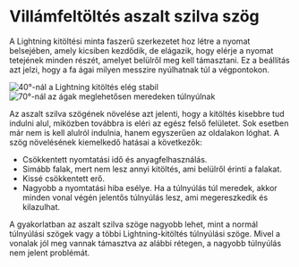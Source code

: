 # Villámfeltöltés aszalt szilva szög

A Lightning kitöltési minta faszerű szerkezetet hoz létre a nyomat belsejében, amely kicsiben kezdődik, de elágazik, hogy elérje a nyomat tetejének minden részét, amelyet belülről meg kell támasztani. Ez a beállítás azt jelzi, hogy a fa ágai milyen messzire nyúlhatnak túl a végpontokon.

<!--screenshot {
"image_path": "lightning_infill_prune_angle_40.png",
"models": [{"script": "half_sphere.scad"}],
"camera_position": [112, 15, 9],
"settings": {
    "infill_pattern": "lightning",
    "wall_line_count": 0,
    "top_layers": 0,
    "lightning_infill_support_angle": 40,
    "lightning_infill_prune_angle": 40
},
"colours": 32
}-->

<!--screenshot {
"image_path": "lightning_infill_prune_angle_70.png",
"models": [{"script": "half_sphere.scad"}],
"camera_position": [112, 15, 9],
"settings": {
    "infill_pattern": "lightning",
    "wall_line_count": 0,
    "top_layers": 0,
    "lightning_infill_support_angle": 40,
    "lightning_infill_prune_angle": 70
},
"colours": 32
}-->

![40°-nál a Lightning kitöltés elég stabil](../images/lightning_infill_prune_angle_40.png)![70°-nál az ágak meglehetősen meredeken túlnyúlnak](../images/lightning_infill_prune_angle_70.png)

Az aszalt szilva szögének növelése azt jelenti, hogy a kitöltés kisebbre tud indulni alul, miközben továbbra is eléri az egész felső felületet. Sok esetben már nem is kell alulról indulnia, hanem egyszerűen az oldalakon lóghat. A szög növelésének kiemelkedő hatásai a következők:

- Csökkentett nyomtatási idő és anyagfelhasználás.
- Simább falak, mert nem lesz annyi kitöltés, ami belülről érinti a falakat.
- Kissé csökkentett erő.
- Nagyobb a nyomtatási hiba esélye. Ha a túlnyúlás túl meredek, akkor minden vonal végén jelentős túlnyúlás lesz, ami megereszkedik és kilazulhat.

A gyakorlatban az aszalt szilva szöge nagyobb lehet, mint a normál túlnyúlási szögek vagy a többi Lightning-kitöltés túlnyúlási szöge. Mivel a vonalak jól meg vannak támasztva az alábbi rétegen, a nagyobb túlnyúlás nem jelent problémát.
